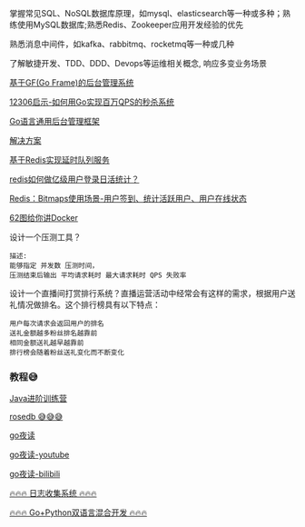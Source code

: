掌握常见SQL、NoSQL数据库原理，如mysql、elasticsearch等一种或多种；熟练使用MySQL数据库;熟悉Redis、Zookeeper应用开发经验的优先

熟悉消息中间件，如kafka、rabbitmq、rocketmq等一种或几种

了解敏捷开发、TDD、DDD、Devops等运维相关概念, 响应多变业务场景


[基于GF(Go Frame)的后台管理系统](https://github.com/tiger1103/gfast)


[12306启示-如何用Go实现百万QPS的秒杀系统](https://mp.weixin.qq.com/s/fHct-RlGcjt6v7pVB5qJqg)

[Go语言通用后台管理框架](https://github.com/admpub/nging)

[解决方案](https://blog.csdn.net/fwhezfwhez/category_10798343.html)

[基于Redis实现延时队列服务 ](https://www.cnblogs.com/lylife/p/7881950.html)

[redis如何做亿级用户登录日活统计？](https://zhuanlan.zhihu.com/p/262003901)

[Redis：Bitmaps使用场景-用户签到、统计活跃用户、用户在线状态](https://blog.csdn.net/z69183787/article/details/104335721)



[62图给你讲Docker](https://mp.weixin.qq.com/s/856ZpSCk24tYBQioowH_og)




设计一个压测工具？

    描述:
    能够指定 并发数 压测时间，
    压测结束后输出 平均请求耗时 最大请求耗时 QPS 失败率


设计一个直播间打赏排行系统？直播运营活动中经常会有这样的需求，根据用户送礼情况做排名。这个排行榜具有以下特点：

    用户每次请求会返回用户的排名
    送礼金额越多粉丝排名越靠前
    相同金额送礼越早越靠前
    排行榜会随着粉丝送礼变化而不断变化

### 教程😅


[Java进阶训练营](https://u.geekbang.org/subject/java/1000579?utm_source=time_web&utm_medium=menu&utm_term=timewebmenu)

[rosedb 😅😅😅](https://github.com/roseduan/rosedb)

[go夜读](https://talkgo.org/c/night/5)

[go夜读-youtube](https://www.youtube.com/c/talkgo_night/videos)

[go夜读-bilibili](https://space.bilibili.com/326749661/channel/detail?cid=61588)

[🔥🔥🔥 日志收集系统 🔥🔥🔥](https://www.bilibili.com/video/BV1Df4y1C7o5?p=5)

[🔥🔥🔥 Go+Python双语言混合开发 🔥🔥🔥](https://coding.imooc.com/class/469.html)